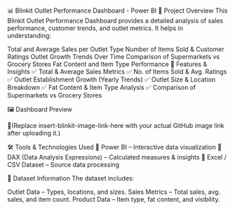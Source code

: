 📊 Blinkit Outlet Performance Dashboard - Power BI
📌 Project Overview
This Blinkit Outlet Performance Dashboard provides a detailed analysis of sales performance, customer trends, and outlet metrics.
It helps in understanding:

Total and Average Sales per Outlet Type
Number of Items Sold & Customer Ratings
Outlet Growth Trends Over Time
Comparison of Supermarkets vs Grocery Stores
Fat Content and Item Type Performance
🚀 Features & Insights
✅ Total & Average Sales Metrics
✅ No. of Items Sold & Avg. Ratings
✅ Outlet Establishment Growth (Yearly Trends)
✅ Outlet Size & Location Breakdown
✅ Fat Content & Item Type Analysis
✅ Comparison of Supermarkets vs Grocery Stores

🖼️ Dashboard Preview

📍(Replace insert-blinkit-image-link-here with your actual GitHub image link after uploading it.)

🛠 Tools & Technologies Used
🔹 Power BI – Interactive data visualization
🔹 DAX (Data Analysis Expressions) – Calculated measures & insights
🔹 Excel / CSV Dataset – Source data processing

📂 Dataset Information
The dataset includes:

Outlet Data – Types, locations, and sizes.
Sales Metrics – Total sales, avg. sales, and item count.
Product Data – Item type, fat content, and visibility.
